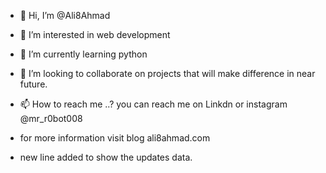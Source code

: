 - 👋 Hi, I’m @Ali8Ahmad
- 👀 I’m interested in web development
- 🌱 I’m currently learning python
- 💞️ I’m looking to collaborate on projects that will make difference in near future.
- 📫 How to reach me ..? you can reach me on Linkdn or instagram @mr_r0bot008
- for more information visit blog ali8ahmad.com

- new line added to show the updates data.
<!---
Ali8Ahmad/Ali8Ahmad is a ✨ special ✨ repository because its `README.md` (this file) appears on your GitHub profile.
You can click the Preview link to take a look at your changes.
--->
